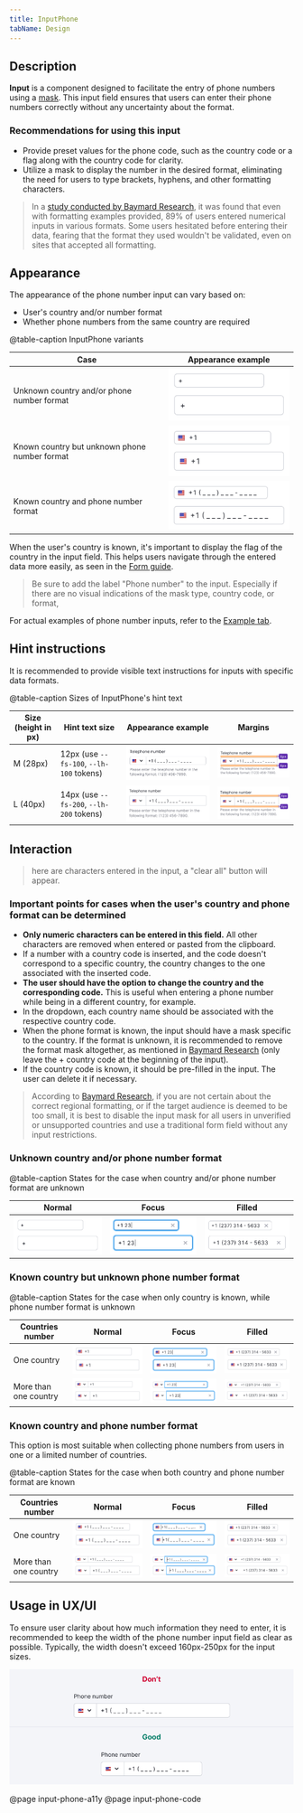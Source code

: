 ```yaml
---
title: InputPhone
tabName: Design
---
```


## Description

**Input** is a component designed to facilitate the entry of phone numbers using a [mask](/components/input-mask/). This input field ensures that users can enter their phone numbers correctly without any uncertainty about the format.

### Recommendations for using this input

- Provide preset values for the phone code, such as the country code or a flag along with the country code for clarity.
- Utilize a mask to display the number in the desired format, eliminating the need for users to type brackets, hyphens, and other formatting characters.

> In a [study conducted by Baymard Research](https://baymard.com/blog/input-masking-form-field), it was found that even with formatting examples provided, 89% of users entered numerical inputs in various formats. Some users hesitated before entering their data, fearing that the format they used wouldn't be validated, even on sites that accepted all formatting.

## Appearance

The appearance of the phone number input can vary based on:

- User's country and/or number format
- Whether phone numbers from the same country are required

@table-caption InputPhone variants

| Case | Appearance example  |
| ---- | ------------------- |
| Unknown country and/or phone number format | ![](static/input-phone-1.png) |
| Known country but unknown phone number format | ![](static/input-phone-2.png) |
| Known country and phone number format | ![](static/input-phone-3.png) |

When the user's country is known, it's important to display the flag of the country in the input field. This helps users navigate through the entered data more easily, as seen in the [Form guide](/patterns/form/).

> Be sure to add the label "Phone number" to the input. Especially if there are no visual indications of the mask type, country code, or format,

For actual examples of phone number inputs, refer to the [Example tab](/components/input-phone/input-phone-code).

## Hint instructions

It is recommended to provide visible text instructions for inputs with specific data formats.

@table-caption Sizes of InputPhone's hint text

| Size (height in px) | Hint text size | Appearance example                  | Margins                                   |
| ------------------- | ------------------- | ----------------------------------- | ----------------------------------------- |
| M (28px)            | 12px (use `--fs-100`, `--lh-100` tokens) | ![](static/inputphone-help-text-m.png) | ![](static/inputphone-help-text-margin-m.png) |
| L (40px)            | 14px (use `--fs-200`, `--lh-200` tokens) | ![](static/inputphone-help-text-l.png) | ![](static/inputphone-help-text-margin-l.png) |

## Interaction

> here are characters entered in the input, a "clear all" button will appear.

### Important points for cases when the user's country and phone format can be determined

- **Only numeric characters can be entered in this field.** All other characters are removed when entered or pasted from the clipboard.
- If a number with a country code is inserted, and the code doesn't correspond to a specific country, the country changes to the one associated with the inserted code.
- **The user should have the option to change the country and the corresponding code.** This is useful when entering a phone number while being in a different country, for example.
- In the dropdown, each country name should be associated with the respective country code.
- When the phone format is known, the input should have a mask specific to the country. If the format is unknown, it is recommended to remove the format mask altogether, as mentioned in [Baymard Research](https://baymard.com/blog/input-masking-form-field) (only leave the + country code at the beginning of the input).
- If the country code is known, it should be pre-filled in the input. The user can delete it if necessary.

> According to [Baymard Research](https://baymard.com/blog/input-masking-form-field), if you are not certain about the correct regional formatting, or if the target audience is deemed to be too small, it is best to disable the input mask for all users in unverified or unsupported countries and use a traditional form field without any input restrictions.

### Unknown country and/or phone number format

@table-caption States for the case when country and/or phone number format are unknown

| Normal          | Focus          | Filled               |
| --------------- | -------------- | -------------------- |
| ![](static/input-phone-1.png) | ![](static/input-phone-1-focus.png) | ![](static/input-phone-1-filled.png) |

### Known country but unknown phone number format

@table-caption States for the case when only country is known, while phone number format is unknown

| Countries number   | Normal         | Focus         | Filled             |
| ------------------ | -------------- | ------------- | ------------------ |
| One country           | ![](static/input-phone-2.png)   | ![](static/input-phone-2-focus.png)   | ![](static/input-phone-2-filled.png)   |
| More than one country | ![](static/input-phone-2-2.png) | ![](static/input-phone-2-2-focus.png) | ![](static/input-phone-2-2-filled.png) |

### Known country and phone number format

This option is most suitable when collecting phone numbers from users in one or a limited number of countries.

@table-caption States for the case when both country and phone number format are known

| Countries number   | Normal                 | Focus               | Filled               |
| ------------------ | ---------------------- | ------------------- | -------------------- |
| One country           | ![](static/input-phone-3.png)   | ![](static/input-phone-3-focus.png)   | ![](static/input-phone-3-filled.png)   |
| More than one country | ![](static/input-phone-3-2.png) | ![](static/input-phone-3-2-focus.png) | ![](static/input-phone-3-2-filled.png) |

## Usage in UX/UI

To ensure user clarity about how much information they need to enter, it is recommended to keep the width of the phone number input field as clear as possible. Typically, the width doesn't exceed 160px-250px for the input sizes.

![](static/size-yes-no.png)

@page input-phone-a11y
@page input-phone-code
